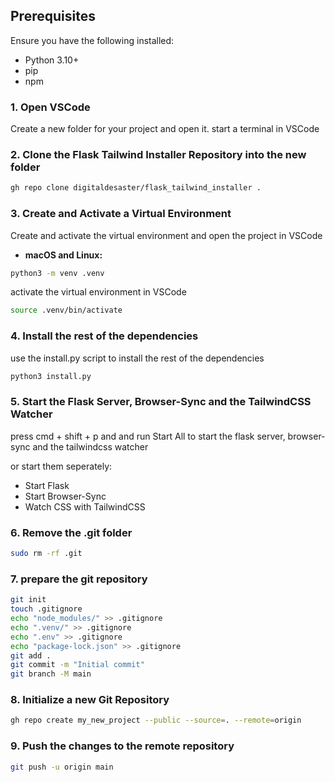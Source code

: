 ## Prerequisites

Ensure you have the following installed:

- Python 3.10+
- pip
- npm

### 1. Open VSCode

Create a new folder for your project and open it. start a terminal in VSCode

### 2. Clone the Flask Tailwind Installer Repository into the new folder

```bash
gh repo clone digitaldesaster/flask_tailwind_installer .
```

### 3. Create and Activate a Virtual Environment

Create and activate the virtual environment and open the project in VSCode

- **macOS and Linux:**

```bash
python3 -m venv .venv
```

activate the virtual environment in VSCode

```bash
source .venv/bin/activate
```

### 4. Install the rest of the dependencies

use the install.py script to install the rest of the dependencies

```bash
python3 install.py
```

### 5. Start the Flask Server, Browser-Sync and the TailwindCSS Watcher

press cmd + shift + p and and run Start All to start the flask server, browser-sync and the tailwindcss watcher

or start them seperately:

- Start Flask
- Start Browser-Sync
- Watch CSS with TailwindCSS

### 6. Remove the .git folder

```bash
sudo rm -rf .git
```

### 7. prepare the git repository

```bash
git init
touch .gitignore
echo "node_modules/" >> .gitignore
echo ".venv/" >> .gitignore
echo ".env" >> .gitignore
echo "package-lock.json" >> .gitignore
git add .
git commit -m "Initial commit"
git branch -M main
```

### 8. Initialize a new Git Repository

```bash
gh repo create my_new_project --public --source=. --remote=origin
```

### 9. Push the changes to the remote repository

```bash
git push -u origin main
```
